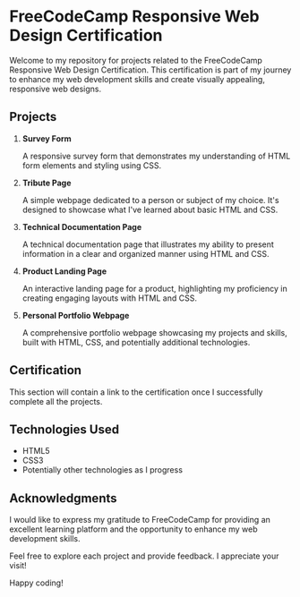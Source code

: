 # FreeCodeCamp Responsive Web Design Certification

Welcome to my repository for projects related to the FreeCodeCamp Responsive Web Design Certification. This certification is part of my journey to enhance my web development skills and create visually appealing, responsive web designs.

## Projects

1. **Survey Form**

   A responsive survey form that demonstrates my understanding of HTML form elements and styling using CSS.

2. **Tribute Page**

   A simple webpage dedicated to a person or subject of my choice. It's designed to showcase what I've learned about basic HTML and CSS.

3. **Technical Documentation Page**

   A technical documentation page that illustrates my ability to present information in a clear and organized manner using HTML and CSS.

4. **Product Landing Page**

   An interactive landing page for a product, highlighting my proficiency in creating engaging layouts with HTML and CSS.

5. **Personal Portfolio Webpage**

   A comprehensive portfolio webpage showcasing my projects and skills, built with HTML, CSS, and potentially additional technologies.

## Certification

This section will contain a link to the certification once I successfully complete all the projects.

## Technologies Used

- HTML5
- CSS3
- Potentially other technologies as I progress

## Acknowledgments

I would like to express my gratitude to FreeCodeCamp for providing an excellent learning platform and the opportunity to enhance my web development skills.

Feel free to explore each project and provide feedback. I appreciate your visit!

Happy coding!
